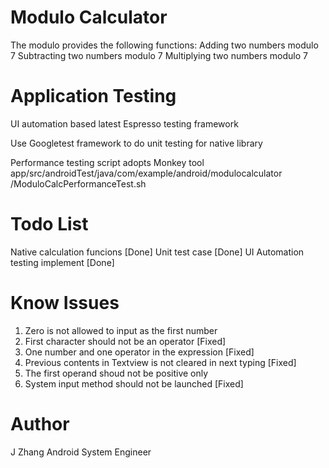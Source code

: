Modulo Calculator
=========
The modulo provides the following functions:
Adding two numbers modulo 7
Subtracting two numbers modulo 7
Multiplying two numbers modulo 7


Application Testing
=========
UI automation based latest Espresso testing framework

Use Googletest framework to do unit testing for native library 

Performance testing script adopts Monkey tool
app/src/androidTest/java/com/example/android/modulocalculator
/ModuloCalcPerformanceTest.sh


Todo List
=========

Native calculation funcions [Done]
Unit test case [Done]
UI Automation testing implement [Done]


Know Issues
=========
1. Zero is not allowed to input as the first number
1. First character should not be an operator [Fixed]
2. One number and one operator in the expression [Fixed]
3. Previous contents in Textview is not cleared in next typing [Fixed]
2. The first operand shoud not be positive only
3. System input method should not be launched [Fixed]


Author
=========
J Zhang
Android System Engineer


